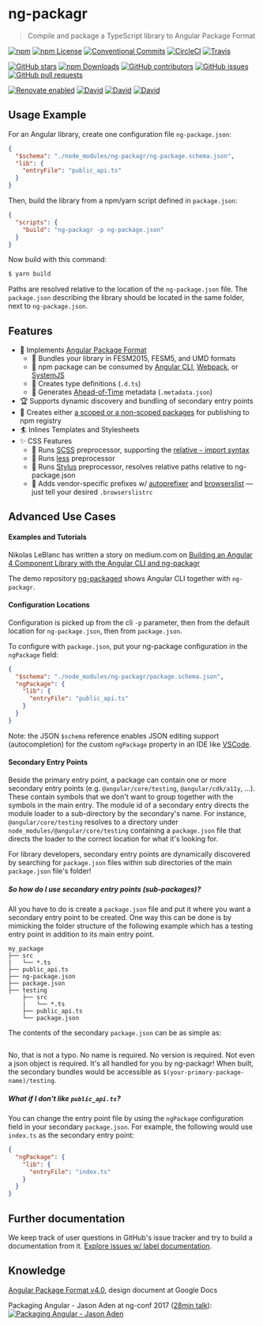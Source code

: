 # ng-packagr

> Compile and package a TypeScript library to Angular Package Format

[![npm](https://img.shields.io/npm/v/ng-packagr.svg?style=flat-square)](https://www.npmjs.com/package/ng-packagr)
[![npm License](https://img.shields.io/npm/l/ng-packagr.svg?style=flat-square)](https://github.com/dherges/ng-packagr/blob/master/LICENSE)
[![Conventional Commits](https://img.shields.io/badge/Conventional%20Commits-1.0.0-yellow.svg?style=flat-square)](https://conventionalcommits.org)
[![CircleCI](https://img.shields.io/circleci/project/github/dherges/ng-packagr/master.svg?style=flat-square)](https://circleci.com/gh/dherges/ng-packagr)
[![Travis](https://img.shields.io/travis/dherges/ng-packagr/master.svg?style=flat-square)](https://travis-ci.org/dherges/ng-packagr)

[![GitHub stars](https://img.shields.io/github/stars/dherges/ng-packagr.svg?label=GitHub%20Stars&style=flat-square)](https://github.com/dherges/ng-packagr)
[![npm Downloads](https://img.shields.io/npm/dw/ng-packagr.svg?style=flat-square)](https://www.npmjs.com/package/ng-packagr)
[![GitHub contributors](https://img.shields.io/github/contributors/dherges/ng-packagr.svg?style=flat-square)](https://github.com/dherges/ng-packagr)
[![GitHub issues](https://img.shields.io/github/issues/dherges/ng-packagr.svg?style=flat-square)](https://github.com/dherges/ng-packagr)
[![GitHub pull requests](https://img.shields.io/github/issues-pr/dherges/ng-packagr.svg?style=flat-square)](https://github.com/dherges/ng-packagr)

[![Renovate enabled](https://img.shields.io/badge/renovate-enabled-brightgreen.svg?style=flat-square)](https://renovateapp.com/)
[![David](https://img.shields.io/david/dherges/ng-packagr.svg?style=flat-square)](https://david-dm.org/dherges/ng-packagr)
[![David](https://img.shields.io/david/dev/dherges/ng-packagr.svg?style=flat-square)](https://david-dm.org/dherges/ng-packagr?type=dev)
[![David](https://img.shields.io/david/peer/dherges/ng-packagr.svg?style=flat-square)](https://david-dm.org/dherges/ng-packagr?type=dev)



## Usage Example

For an Angular library, create one configuration file `ng-package.json`:

```json
{
  "$schema": "./node_modules/ng-packagr/ng-package.schema.json",
  "lib": {
    "entryFile": "public_api.ts"
  }
}
```

Then, build the library from a npm/yarn script defined in `package.json`:

```json
{
  "scripts": {
    "build": "ng-packagr -p ng-package.json"
  }
}
```

Now build with this command:

```bash
$ yarn build
```

Paths are resolved relative to the location of the `ng-package.json` file.
The `package.json` describing the library should be located in the same folder, next to `ng-package.json`.

## Features

 - :gift: Implements [Angular Package Format](https://docs.google.com/document/d/1CZC2rcpxffTDfRDs6p1cfbmKNLA6x5O-NtkJglDaBVs/preview)
   - :checkered_flag: Bundles your library in FESM2015, FESM5, and UMD formats
   - :school_satchel: npm package can be consumed by [Angular CLI](https://github.com/angular/angular-cli), [Webpack](https://github.com/webpack/webpack), or [SystemJS](https://github.com/systemjs/systemjs)
   - :dancer: Creates type definitions (`.d.ts`)
   - :runner: Generates [Ahead-of-Time](https://angular.io/guide/aot-compiler#why-do-aot-compilation) metadata (`.metadata.json`)
 - :trophy: Supports dynamic discovery and bundling of secondary entry points
 - :mag_right: Creates either [a scoped or a non-scoped packages](https://docs.npmjs.com/misc/scope) for publishing to npm registry
 - :surfer: Inlines Templates and Stylesheets
 - :sparkles: CSS Features
   - :camel: Runs [SCSS](http://sass-lang.com/guide) preprocessor, supporting the [relative `~` import syntax](https://github.com/webpack-contrib/sass-loader#imports)
   - :elephant: Runs [less](http://lesscss.org/#getting-started) preprocessor
   - :snake: Runs [Stylus](http://stylus-lang.com) preprocessor, resolves relative paths relative to ng-package.json
   - :monkey: Adds vendor-specific prefixes w/ [autoprefixer](https://github.com/postcss/autoprefixer#autoprefixer-) and [browserslist](https://github.com/ai/browserslist#queries) &mdash; just tell your desired `.browserslistrc`


## Advanced Use Cases

#### Examples and Tutorials

Nikolas LeBlanc has written a story on medium.com on [Building an Angular 4 Component Library with the Angular CLI and ng-packagr](https://medium.com/@ngl817/building-an-angular-4-component-library-with-the-angular-cli-and-ng-packagr-53b2ade0701e)

The demo repository [ng-packaged](https://github.com/dherges/ng-packaged) shows Angular CLI together with `ng-packagr`.


#### Configuration Locations

Configuration is picked up from the cli `-p` parameter, then from the default location for  `ng-package.json`, then from `package.json`.

To configure with `package.json`, put your ng-package configuration in the `ngPackage` field:

```json
{
  "$schema": "./node_modules/ng-packagr/package.schema.json",
  "ngPackage": {
    "lib": {
      "entryFile": "public_api.ts"
    }
  }
}
```

Note: the JSON `$schema` reference enables JSON editing support (autocompletion) for the custom `ngPackage` property in an IDE like [VSCode](https://github.com/Microsoft/vscode).

#### Secondary Entry Points

Beside the primary entry point, a package can contain one or more secondary entry points (e.g. `@angular/core/testing`, `@angular/cdk/a11y`, …).
These contain symbols that we don't want to group together with the symbols in the main entry.
The module id of a secondary entry directs the module loader to a sub-directory by the secondary's name.
For instance, `@angular/core/testing` resolves to a directory under `node_modules/@angular/core/testing` containing a `package.json` file that directs the loader to the correct location for what it's looking for.

For library developers, secondary entry points are dynamically discovered by searching for `package.json` files within sub directories of the main `package.json` file's folder!

##### So how do I use secondary entry points (sub-packages)?

All you have to do is create a `package.json` file and put it where you want a secondary entry point to be created.
One way this can be done is by mimicking the folder structure of the following example which has a testing entry point in addition to its main entry point.

```
my_package  
├── src
|   └── *.ts  
├── public_api.ts  
├── ng-package.json   
├── package.json
├── testing   
    ├── src
    |   └── *.ts   
    ├── public_api.ts  
    └── package.json  
```

The contents of the secondary `package.json` can be as simple as:
```json
```

No, that is not a typo. No name is required. No version is required. Not even a json object is required. 
It's all handled for you by ng-packagr!
When built, the secondary bundles would be accessible as `$(your-primary-package-name)/testing`.

##### What if I don't like `public_api.ts`?

You can change the entry point file by using the `ngPackage` configuration field in your secondary `package.json`.
For example, the following would use `index.ts` as the secondary entry point:

```json
{
  "ngPackage": {
    "lib": {
      "entryFile": "index.ts"
    }
  }
}
```


## Further documentation

We keep track of user questions in GitHub's issue tracker and try to build a documentation from it.
[Explore issues w/ label documentation](https://github.com/dherges/ng-packagr/issues?q=label%3Adocumentation%20).



## Knowledge

[Angular Package Format v4.0](https://docs.google.com/document/d/1CZC2rcpxffTDfRDs6p1cfbmKNLA6x5O-NtkJglDaBVs/preview), design document at Google Docs

Packaging Angular - Jason Aden at ng-conf 2017 ([28min talk](https://youtu.be/unICbsPGFIA)):
[![Packaging Angular - Jason Aden](https://img.youtube.com/vi/unICbsPGFIA/0.jpg)](https://youtu.be/unICbsPGFIA)


